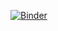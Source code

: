 [![Binder](https://mybinder.org/badge_logo.svg)](https://mybinder.org/v2/gh/richherr/notebooks/HEAD)